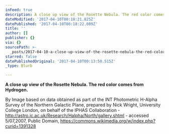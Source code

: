 ```yaml
---
inFeed: true
description: A close up view of the Rosette Nebula. The red color comes from Hydrogen.
dateModified: '2017-04-10T00:18:21.825Z'
datePublished: '2017-04-10T00:18:22.089Z'
title: ''
author: []
publisher: {}
via: {}
sourcePath: >-
  _posts/2017-04-10-a-close-up-view-of-the-rosette-nebula-the-red-color-comes-f.md
starred: false
datePublishedOriginal: '2017-04-10T00:13:50.515Z'
_type: Blurb

---
```

**A close up view of the Rosette Nebula. The red color comes from Hydrogen.**

By Image based on data obtained as part of the INT Photometric H-Alpha Survey of the Northern Galactic Plane, prepared by Nick Wright, University College London, on behalf of the IPHAS Collaboration - http://astro.ic.ac.uk/Research/Halpha/North/gallery.shtml - accessed 5/07,2007, Public Domain, https://commons.wikimedia.org/w/index.php?curid=1391328